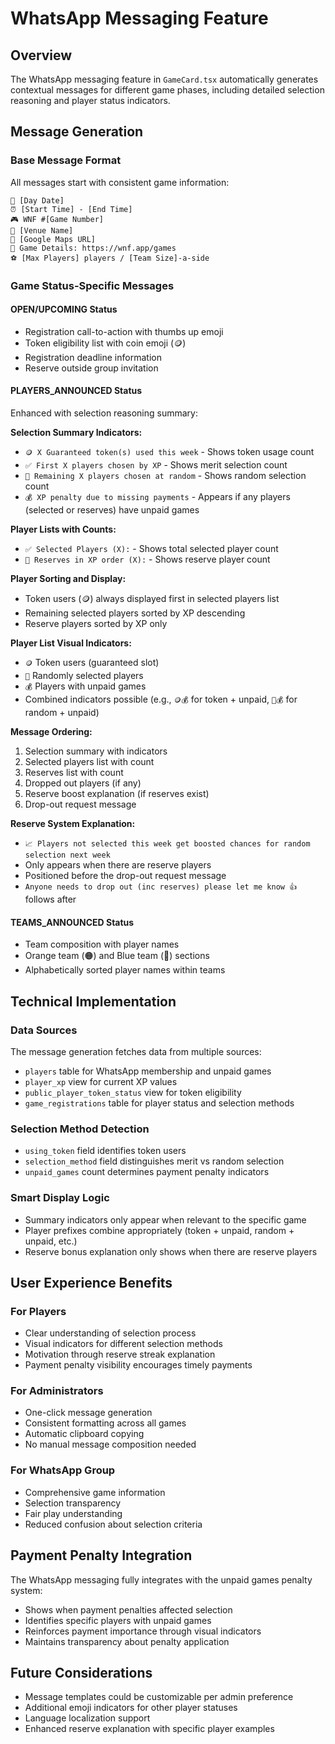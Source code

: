 # WhatsApp Messaging Feature

## Overview
The WhatsApp messaging feature in `GameCard.tsx` automatically generates contextual messages for different game phases, including detailed selection reasoning and player status indicators.

## Message Generation

### Base Message Format
All messages start with consistent game information:
```
📅 [Day Date]
⏰ [Start Time] - [End Time]
🎮 WNF #[Game Number]
📍 [Venue Name]
📍 [Google Maps URL]
🔗 Game Details: https://wnf.app/games
⚽ [Max Players] players / [Team Size]-a-side
```

### Game Status-Specific Messages

#### OPEN/UPCOMING Status
- Registration call-to-action with thumbs up emoji
- Token eligibility list with coin emoji (🪙)
- Registration deadline information
- Reserve outside group invitation

#### PLAYERS_ANNOUNCED Status
Enhanced with selection reasoning summary:

**Selection Summary Indicators:**
- `🪙 X Guaranteed token(s) used this week` - Shows token usage count
- `✅ First X players chosen by XP` - Shows merit selection count  
- `🎲 Remaining X players chosen at random` - Shows random selection count
- `💰 XP penalty due to missing payments` - Appears if any players (selected or reserves) have unpaid games

**Player Lists with Counts:**
- `✅ Selected Players (X):` - Shows total selected player count
- `🔄 Reserves in XP order (X):` - Shows reserve player count

**Player Sorting and Display:**
- Token users (🪙) always displayed first in selected players list
- Remaining selected players sorted by XP descending
- Reserve players sorted by XP only

**Player List Visual Indicators:**
- `🪙` Token users (guaranteed slot)
- `🎲` Randomly selected players
- `💰` Players with unpaid games
- Combined indicators possible (e.g., `🪙💰` for token + unpaid, `🎲💰` for random + unpaid)

**Message Ordering:**
1. Selection summary with indicators
2. Selected players list with count
3. Reserves list with count
4. Dropped out players (if any)
5. Reserve boost explanation (if reserves exist)
6. Drop-out request message

**Reserve System Explanation:**
- `📈 Players not selected this week get boosted chances for random selection next week`
- Only appears when there are reserve players
- Positioned before the drop-out request message
- `Anyone needs to drop out (inc reserves) please let me know 👍` follows after

#### TEAMS_ANNOUNCED Status
- Team composition with player names
- Orange team (🟠) and Blue team (🔵) sections
- Alphabetically sorted player names within teams

## Technical Implementation

### Data Sources
The message generation fetches data from multiple sources:
- `players` table for WhatsApp membership and unpaid games
- `player_xp` view for current XP values
- `public_player_token_status` view for token eligibility
- `game_registrations` table for player status and selection methods

### Selection Method Detection
- `using_token` field identifies token users
- `selection_method` field distinguishes merit vs random selection
- `unpaid_games` count determines payment penalty indicators

### Smart Display Logic
- Summary indicators only appear when relevant to the specific game
- Player prefixes combine appropriately (token + unpaid, random + unpaid, etc.)
- Reserve bonus explanation only shows when there are reserve players

## User Experience Benefits

### For Players
- Clear understanding of selection process
- Visual indicators for different selection methods
- Motivation through reserve streak explanation
- Payment penalty visibility encourages timely payments

### For Administrators
- One-click message generation
- Consistent formatting across all games
- Automatic clipboard copying
- No manual message composition needed

### For WhatsApp Group
- Comprehensive game information
- Selection transparency
- Fair play understanding
- Reduced confusion about selection criteria

## Payment Penalty Integration
The WhatsApp messaging fully integrates with the unpaid games penalty system:
- Shows when payment penalties affected selection
- Identifies specific players with unpaid games
- Reinforces payment importance through visual indicators
- Maintains transparency about penalty application

## Future Considerations
- Message templates could be customizable per admin preference
- Additional emoji indicators for other player statuses
- Language localization support
- Enhanced reserve explanation with specific player examples